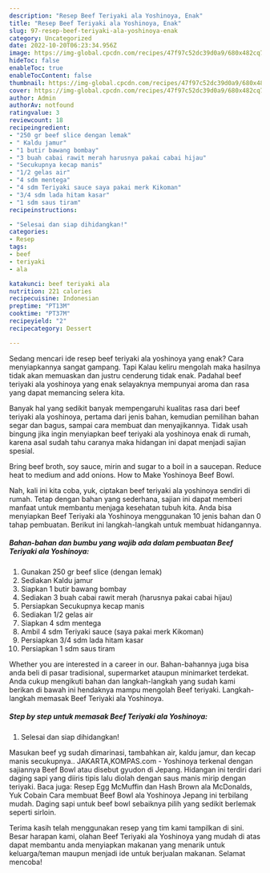 ```yaml
---
description: "Resep Beef Teriyaki ala Yoshinoya, Enak"
title: "Resep Beef Teriyaki ala Yoshinoya, Enak"
slug: 97-resep-beef-teriyaki-ala-yoshinoya-enak
category: Uncategorized
date: 2022-10-20T06:23:34.956Z
image: https://img-global.cpcdn.com/recipes/47f97c52dc39d0a9/680x482cq70/beef-teriyaki-ala-yoshinoya-foto-resep-utama.jpg
hideToc: false
enableToc: true
enableTocContent: false
thumbnail: https://img-global.cpcdn.com/recipes/47f97c52dc39d0a9/680x482cq70/beef-teriyaki-ala-yoshinoya-foto-resep-utama.jpg
cover: https://img-global.cpcdn.com/recipes/47f97c52dc39d0a9/680x482cq70/beef-teriyaki-ala-yoshinoya-foto-resep-utama.jpg
author: Admin
authorAv: notfound
ratingvalue: 3
reviewcount: 18
recipeingredient:
- "250 gr beef slice dengan lemak"
- " Kaldu jamur"
- "1 butir bawang bombay"
- "3 buah cabai rawit merah harusnya pakai cabai hijau"
- "Secukupnya kecap manis"
- "1/2 gelas air"
- "4 sdm mentega"
- "4 sdm Teriyaki sauce saya pakai merk Kikoman"
- "3/4 sdm lada hitam kasar"
- "1 sdm saus tiram"
recipeinstructions:

- "Selesai dan siap dihidangkan!"
categories:
- Resep
tags:
- beef
- teriyaki
- ala

katakunci: beef teriyaki ala 
nutrition: 221 calories
recipecuisine: Indonesian
preptime: "PT13M"
cooktime: "PT37M"
recipeyield: "2"
recipecategory: Dessert

---
```



Sedang mencari ide resep beef teriyaki ala yoshinoya yang enak? Cara menyiapkannya sangat gampang. Tapi Kalau keliru mengolah maka hasilnya tidak akan memuaskan dan justru cenderung tidak enak. Padahal beef teriyaki ala yoshinoya yang enak selayaknya mempunyai aroma dan rasa yang dapat memancing selera kita.


Banyak hal yang sedikit banyak mempengaruhi kualitas rasa dari beef teriyaki ala yoshinoya, pertama dari jenis bahan, kemudian pemilihan bahan segar dan bagus, sampai cara membuat dan menyajikannya. Tidak usah bingung jika ingin menyiapkan beef teriyaki ala yoshinoya enak di rumah, karena asal sudah tahu caranya maka hidangan ini dapat menjadi sajian spesial.

Bring beef broth, soy sauce, mirin and sugar to a boil in a saucepan. Reduce heat to medium and add onions. How to Make Yoshinoya Beef Bowl.


Nah, kali ini kita coba, yuk, ciptakan beef teriyaki ala yoshinoya sendiri di rumah. Tetap dengan bahan yang sederhana, sajian ini dapat memberi manfaat untuk membantu menjaga kesehatan tubuh kita. Anda bisa menyiapkan Beef Teriyaki ala Yoshinoya menggunakan 10 jenis bahan dan 0 tahap pembuatan. Berikut ini langkah-langkah untuk membuat hidangannya.

<!--inarticleads1-->

##### Bahan-bahan dan bumbu yang wajib ada dalam pembuatan Beef Teriyaki ala Yoshinoya:

1. Gunakan 250 gr beef slice (dengan lemak)
1. Sediakan  Kaldu jamur
1. Siapkan 1 butir bawang bombay
1. Sediakan 3 buah cabai rawit merah (harusnya pakai cabai hijau)
1. Persiapkan Secukupnya kecap manis
1. Sediakan 1/2 gelas air
1. Siapkan 4 sdm mentega
1. Ambil 4 sdm Teriyaki sauce (saya pakai merk Kikoman)
1. Persiapkan 3/4 sdm lada hitam kasar
1. Persiapkan 1 sdm saus tiram


Whether you are interested in a career in our. Bahan-bahannya juga bisa anda beli di pasar tradisional, supermarket ataupun minimarket terdekat. Anda cukup mengikuti bahan dan langkah-langkah yang sudah kami berikan di bawah ini hendaknya mampu mengolah Beef teriyaki. Langkah-langkah memasak Beef Teriyaki ala Yoshinoya. 

<!--inarticleads2-->

##### Step by step untuk memasak Beef Teriyaki ala Yoshinoya:


1. Selesai dan siap dihidangkan!

Masukan beef yg sudah dimarinasi, tambahkan air, kaldu jamur, dan kecap manis secukupnya.. JAKARTA,KOMPAS.com - Yoshinoya terkenal dengan sajiannya Beef Bowl atau disebut gyudon di Jepang. Hidangan ini terdiri dari daging sapi yang diiris tipis lalu diolah dengan saus manis mirip dengan teriyaki. Baca juga: Resep Egg McMuffin dan Hash Brown ala McDonalds, Yuk Cobain Cara membuat Beef Bowl ala Yoshinoya Jepang ini terbilang mudah. Daging sapi untuk beef bowl sebaiknya pilih yang sedikit berlemak seperti sirloin. 

Terima kasih telah menggunakan resep yang tim kami tampilkan di sini. Besar harapan kami, olahan Beef Teriyaki ala Yoshinoya yang mudah di atas dapat membantu anda menyiapkan makanan yang menarik untuk keluarga/teman maupun menjadi ide untuk berjualan makanan. Selamat mencoba!
